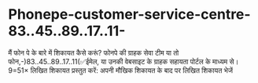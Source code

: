 # Phonepe-customer-service-centre-83..45..89..17..11-
मैं फोन पे के बारे में शिकायत कैसे करूं? फोनपे की ग्राहक सेवा टीम या तो फोन,-)83..45..89..17..11(✅ईमेल, या उनकी वेबसाइट के ग्राहक सहायता पोर्टल के माध्यम से। 9=51× लिखित शिकायत प्रस्तुत करें: अपनी मौखिक शिकायत के बाद  पर लिखित शिकायत भेजें

